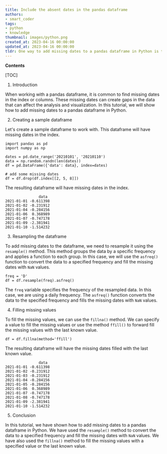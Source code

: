 ```yaml
---
title: Include the absent dates in the pandas dataframe
authors:
- smart_coder
tags:
- python
- knowledge
thumbnail: images/python.png
created_at: 2023-04-16 00:00:00
updated_at: 2023-04-16 00:00:00
tldr: One way to add missing dates to a pandas dataframe in Python is to use the `reindex` function with a date range as the new index.
---
```


**Contents**

[TOC]

1. Introduction

When working with a pandas dataframe, it is common to find missing dates in the index or columns. These missing dates can create gaps in the data that can affect the analysis and visualization. In this tutorial, we will show how to add missing dates to a pandas dataframe in Python.

2. Creating a sample dataframe

Let's create a sample dataframe to work with. This dataframe will have missing dates in the index.

```
import pandas as pd
import numpy as np

dates = pd.date_range('20210101', '20210110')
data = np.random.randn(len(dates))
df = pd.DataFrame({'data': data}, index=dates)

# add some missing dates
df = df.drop(df.index[[2, 5, 8]])
```

The resulting dataframe will have missing dates in the index.

```
               data
2021-01-01 -0.611398
2021-01-02 -0.231912
2021-01-04 -0.284156
2021-01-06  0.368989
2021-01-07 -0.747178
2021-01-09 -2.381941
2021-01-10 -1.514232
```

3. Resampling the dataframe

To add missing dates to the dataframe, we need to resample it using the `resample()` method. This method groups the data by a specific frequency and applies a function to each group. In this case, we will use the `asfreq()` function to convert the data to a specified frequency and fill the missing dates with `NaN` values.

```
freq = 'D'
df = df.resample(freq).asfreq()
```

The `freq` variable specifies the frequency of the resampled data. In this case, we are using a daily frequency. The `asfreq()` function converts the data to the specified frequency and fills the missing dates with `NaN` values.

4. Filling missing values

To fill the missing values, we can use the `fillna()` method. We can specify a value to fill the missing values or use the method `ffill()` to forward fill the missing values with the last known value.

```
df = df.fillna(method='ffill')
```

The resulting dataframe will have the missing dates filled with the last known value.

```
               data
2021-01-01 -0.611398
2021-01-02 -0.231912
2021-01-03 -0.231912
2021-01-04 -0.284156
2021-01-05 -0.284156
2021-01-06  0.368989
2021-01-07 -0.747178
2021-01-08 -0.747178
2021-01-09 -2.381941
2021-01-10 -1.514232
```

5. Conclusion

In this tutorial, we have shown how to add missing dates to a pandas dataframe in Python. We have used the `resample()` method to convert the data to a specified frequency and fill the missing dates with `NaN` values. We have also used the `fillna()` method to fill the missing values with a specified value or the last known value.
